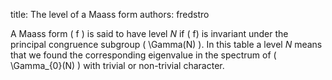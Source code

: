 title: The level of a Maass form
authors:
    fredstro

A Maass form \( f \) is said to have level $N$ if \( f\) is invariant under the principal congruence subgroup \( \Gamma(N) \).
In this table a level $N$ means that we found the corresponding eigenvalue in the spectrum of \( \Gamma_{0}(N) \) with trivial or non-trivial character.
